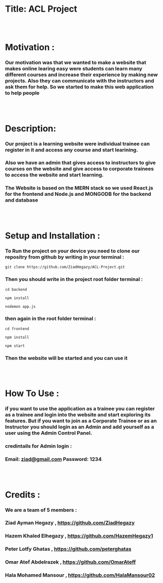 # Title:  ACL Project

<br></br>

# Motivation :
### Our motivation was that we wanted to make a website that makes online learing easy were students can learn many different courses and increase their experience by making new projects. Also they can communicate with the instructors and ask them for help. So we started to make this web application to help people

<br></br>

# Description:

### Our project is a learning website were individual trainee can register in it and access any course and start learining. 
### Also we have an admin that gives access to instructors to give courses on the website and give access to corporate trainees to access the website and start learning.
### The Website is based on the MERN stack so we used React.js for the frontend and Node.js and MONGODB for the backend and database
<br></br>

# Setup and Installation :
### To Run the project on your device you need to clone our repositry from github by writing in your terminal :
 `git clone https://github.com/ZiadHegazy/ACL-Project.git`
### Then you should write in the project root folder terminal :
 `cd backend` 

 `npm install`

 `nodemon app.js`
### then again in the root folder terminal :
`cd frontend`

`npm install`

`npm start`

### Then the website will be started and you can use it

<br></br>

# How To Use :

### if you want to use the application as a trainee you can register as a trainee and login into the website and start exploring its features. But if you want to join as a Corporate Trainee or as an Instructor you should login as an Admin and add yourself as a user using the Admin Control Panel.
### credintails for Admin login : 
### Email: ziad@gmail.com  Password: 1234

<br></br>

# Credits :
### We are a team of 5 members :
### Ziad Ayman Hegazy ,  https://github.com/ZiadHegazy
### Hazem Khaled Elhegazy , https://github.com/HazemHegazy1
### Peter Lotfy Ghatas , https://github.com/peterghatas
### Omar Atef Abdelrazek , https://github.com/OmarAteff
### Hala Mohamed Mansour , https://github.com/HalaMansour02